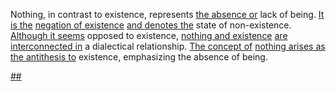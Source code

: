 

Nothing, in contrast to existence, represents [the absence or](1/2/1/2/1/_Presence-Absence) lack of being. [It is the](3/1/1/1/1/2/2/1/1/.Thermosetting) [negation of existence](1/1/2/1/2/.Negation) [and denotes the](3/1/1/1/1/3/1/.Building%20and%20Construction) state of non-existence. [Although it seems](3/2/3/2/1/.Capitalism) opposed to existence, [nothing and existence](1/1/1/2/.Nothing) [are interconnected in](1/1/3/1/2/3/3/.Interconnectedness) a dialectical relationship. [The concept of](2/1/3/2/2/2/2/.Concept) [nothing arises as](1/1/1/_Vanishing-of-vanishing) [the antithesis to](1/1/2/1/2/.Negation) existence, emphasizing the absence of being.

[##](1/1/3/2/3/1/3/1/.Change)